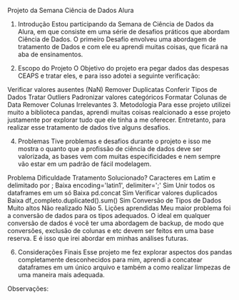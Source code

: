 Projeto da Semana Ciência de Dados Alura
1. Introdução
Estou participando da Semana de Ciência de Dados da Alura, em que consiste em uma série de desafios práticos que abordam Ciência de Dados. O primeiro Desafio envolveu uma abordagem de tratamento de Dados e com ele eu aprendi muitas coisas, que ficará na aba de ensinamentos.

2. Escopo do Projeto
O Objetivo do projeto era pegar dados das despesas CEAPS e tratar eles, e para isso adotei a seguinte verificação:

Verificar valores ausentes (NaN)
Remover Duplicatas
Conferir Tipos de Dados
Tratar Outliers
Padronizar valores categóricos
Formatar Colunas de Data
Remover Colunas Irrelevantes
3. Metodologia
Para esse projeto utilizei muito a biblioteca pandas, aprendi muitas coisas realcionado a esse projeto justamente por explorar tudo que ele tinha a me oferecer. Entretanto, para realizar esse tratamento de dados tive alguns desafios.

4. Problemas
Tive problemas e desafios durante o projeto e isso me mostra o quanto que a profissão de ciência de dados deve ser valorizada, as bases vem com muitas especificidades e nem sempre vão estar em um padrão de fácil modelagem.

Problema	Dificuldade	Tratamento	Solucionado?
Caracteres em Latim e delimitado por ;	Baixa	encoding='latin1', delimiter=';'	Sim
Unir todos os dataframes em um só	Baixa	pd.concat	Sim
Verificar valores duplicados	Baixa	df_completo.duplicated().sum()	Sim
Conversão de Tipos de Dados	Muito altos	Não realizado	Não
5. Lições aprendidas
Meu maior problema foi a conversão de dados para os tipos adequados. O ideal em qualquer conversão de dados é você ter uma abordagem de backup, de modo que conversões, exclusão de colunas e etc devem ser feitos em uma base reserva. E é isso que irei abordar em minhas análises futuras.

6. Considerações Finais
Esse projeto me fez explorar aspectos dos pandas completamente desconhecidos para mim, aprendi a concatear dataframes em um único arquivo e também a como realizar limpezas de uma maneira mais adequada.

Observações:

